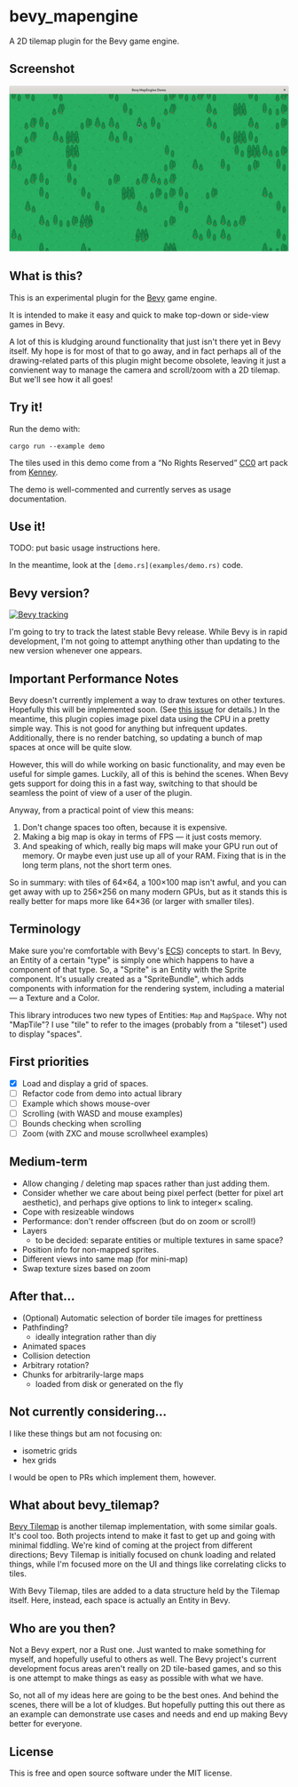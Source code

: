 bevy_mapengine
==============

A 2D tilemap plugin for the Bevy game engine.

Screenshot
----------

![This is all that 0.0.4 does.](examples/screenshots/screenshot-0.0.4.png)

What is this?
-------------

This is an experimental plugin for the [Bevy](https://bevyengine.org/)
game engine.

It is intended to make it easy and quick to make top-down or side-view
games in Bevy.

A lot of this is kludging around functionality that just isn't there yet
in Bevy itself. My hope is for most of that to go away, and in fact
perhaps all of the drawing-related parts of this plugin might become
obsolete, leaving it just a convienent way to manage the camera and
scroll/zoom with a 2D tilemap. But we'll see how it all goes!

Try it!
-------

Run the demo with:

    cargo run --example demo

The tiles used in this demo come from a “No Rights Reserved”
[CC0](https://creativecommons.org/share-your-work/public-domain/cc0/)
art pack from [Kenney](https://kenney.nl/assets/medieval-rts).

The demo is well-commented and currently serves as usage documentation.

Use it!
-------

TODO: put basic usage instructions here. 

In the meantime, look at the `[demo.rs](examples/demo.rs)` code.

Bevy version?
-------------

[![Bevy tracking](https://img.shields.io/badge/Bevy%20tracking-released%20version-lightblue)](https://github.com/bevyengine/bevy/blob/main/docs/plugins_guidelines.md#main-branch-tracking)

I'm going to try to track the latest stable Bevy release. While Bevy is
in rapid development, I'm not going to attempt anything other than
updating to the new version whenever one appears.

Important Performance Notes
---------------------------

Bevy doesn't currently implement a way to draw textures on other
textures. Hopefully this will be implemented soon. (See
[this issue](https://github.com/bevyengine/bevy/issues/1207#issuecomment-800602680)
for details.) In the meantime, this plugin copies image pixel data using
the CPU in a pretty simple way. This is not good for anything but
infrequent updates. Additionally, there is no render batching, so
updating a bunch of map spaces at once will be quite slow.

However, this will do while working on basic functionality, and may even
be useful for simple games. Luckily, all of this is behind the scenes.
When Bevy gets support for doing this in a fast way, switching to that
should be seamless the point of view of a user of the plugin.

Anyway, from a practical point of view this means:

1. Don't change spaces too often, because it is expensive.
2. Making a big map is okay in terms of FPS — it just costs memory.
3. And speaking of which, really big maps will make your GPU run out of
   memory. Or maybe even just use up all of your RAM. Fixing that is
   in the long term plans, not the short term ones. 

So in summary: with tiles of 64×64, a 100×100 map isn't awful, and you
can get away with up to 256×256 on many modern GPUs, but as it stands
this is really better for maps more like 64×36 (or larger with smaller
tiles).

Terminology
-----------

Make sure you're comfortable with Bevy's
[ECS](https://bevy-cheatbook.github.io/basics/ec.html)) concepts to
start. In Bevy, an Entity of a certain "type" is simply one which
happens to have a component of that type. So, a "Sprite" is an Entity
with the Sprite component. It's usually created as a "SpriteBundle",
which adds components with information for the rendering system,
including a material — a Texture and a Color.

This library introduces two new types of Entities: `Map` and `MapSpace`.
Why not "MapTile"? I use "tile" to refer to the images (probably from a
"tileset") used to display "spaces".


First priorities
----------------

- [x] Load and display a grid of spaces.
- [ ] Refactor code from demo into actual library
- [ ] Example which shows mouse-over
- [ ] Scrolling (with WASD and mouse examples)
- [ ] Bounds checking when scrolling
- [ ] Zoom (with ZXC and mouse scrollwheel examples)

Medium-term
-----------

* Allow changing / deleting map spaces rather than just adding them.
* Consider whether we care about being pixel perfect (better for pixel
  art aesthetic), and perhaps give options to link to integer× scaling.
* Cope with resizeable windows
* Performance: don't render offscreen (but do on zoom or scroll!)
* Layers
  - to be decided: separate entities or multiple textures in same space?
* Position info for non-mapped sprites.
* Different views into same map (for mini-map)
* Swap texture sizes based on zoom

After that...
-------------

* (Optional) Automatic selection of border tile images for prettiness
* Pathfinding?
  - ideally integration rather than diy
* Animated spaces
* Collision detection
* Arbitrary rotation?
* Chunks for arbitrarily-large maps
  - loaded from disk or generated on the fly

Not currently considering...
----------------------------

I like these things but am not focusing on:

* isometric grids
* hex grids

I would be open to PRs which implement them, however.

What about bevy_tilemap?
------------------------

[Bevy Tilemap](https://bevyengine.org/) is another tilemap
implementation, with some similar goals. It's cool too. Both projects
intend to make it fast to get up and going with minimal fiddling. We're
kind of coming at the project from different directions; Bevy Tilemap is
initially focused on chunk loading and related things, while I'm focused
more on the UI and things like correlating clicks to tiles.

With Bevy Tilemap, tiles are added to a data structure held by the
Tilemap itself. Here, instead, each space is actually an Entity in Bevy.

Who are you then?
-----------------

Not a Bevy expert, nor a Rust one. Just wanted to make something for
myself, and hopefully useful to others as well. The Bevy project's
current development focus areas aren't really on 2D tile-based games,
and so this is one attempt to make things as easy as possible with what
we have.

So, not all of my ideas here are going to be the best ones. And behind
the scenes, there will be a lot of kludges. But hopefully putting this
out there as an example can demonstrate use cases and needs and end up
making Bevy better for everyone.

License
-------

This is free and open source software under the MIT license.